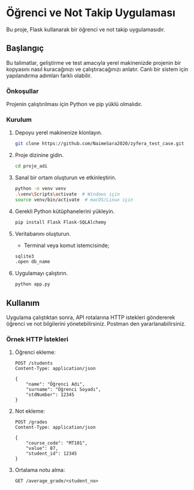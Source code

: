 # Öğrenci ve Not Takip Uygulaması

Bu proje, Flask kullanarak bir öğrenci ve not takip uygulamasıdır.

## Başlangıç

Bu talimatlar, geliştirme ve test amacıyla yerel makinenizde projenin bir kopyasını nasıl kuracağınızı ve çalıştıracağınızı anlatır. Canlı bir sistem için yapılandırma adımları farklı olabilir.

### Önkoşullar

Projenin çalıştırılması için Python ve pip yüklü olmalıdır.

### Kurulum

1. Depoyu yerel makinenize klonlayın.

    ```bash
    git clone https://github.com/NaimeSara2020/zyfera_test_case.git
    ```

2. Proje dizinine gidin.

    ```bash
    cd proje_adi
    ```

3. Sanal bir ortam oluşturun ve etkinleştirin.

    ```bash
    python -m venv venv
    .\venv\Scripts\activate  # Windows için
    source venv/bin/activate  # macOS/Linux için
    ```

4. Gerekli Python kütüphanelerini yükleyin.

    ```bash
    pip install Flask Flask-SQLAlchemy
    ```

5. Veritabanını oluşturun.
    - Terminal veya komut istemcisinde;
    ```bash
    sqlite3
   .open db_name
    ```

6. Uygulamayı çalıştırın.

    ```bash
    python app.py
    ```

## Kullanım

Uygulama çalıştıktan sonra, API rotalarına HTTP istekleri göndererek öğrenci ve not bilgilerini yönetebilirsiniz.
Postman den yararlanabilirsiniz.

### Örnek HTTP İstekleri

1. Öğrenci ekleme:

    ```http
    POST /students
    Content-Type: application/json

    {
        "name": "Öğrenci Adı",
        "surname": "Öğrenci Soyadı",
        "stdNumber": 12345
    }
    ```

2. Not ekleme:

    ```http
    POST /grades
    Content-Type: application/json

    {
        "course_code": "MT101",
        "value": 87,
        "student_id": 12345
    }
    ```

3. Ortalama notu alma:

    ```http
    GET /average_grade/<student_no>
    ```
